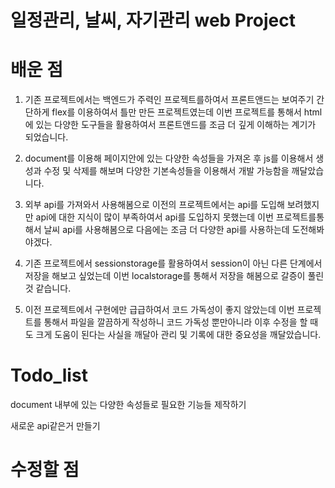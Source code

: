 # 일정관리, 날씨, 자기관리 web Project
# 배운 점 

1. 기존 프로젝트에서는 백엔드가 주력인 프로젝트를하여서 프론트앤드는 보여주기 간단하게 flex를 이용하여서 틀만 만든 프로젝트였는데 
이번 프로젝트를 통해서 html에 있는 다양한 도구들을 활용하여서 프론트앤드를 조금 더 깊게 이해하는 계기가 되었습니다. 

2. document를 이용해 페이지안에 있는 다양한 속성들을 가져온 후 js를 이용해서 생성과 수정 및 삭제를 해보며 다양한 기본속성들을 이용해서 개발 가능함을 깨달았습니다.

3. 외부 api를 가져와서 사용해봄으로 이전의 프로젝트에서는 api를 도입해 보려했지만 api에 대한 지식이 많이 부족하여서 api를 도입하지 못했는데 이번 프로젝트를통해서 날씨 api를 사용해봄으로 다음에는 조금 더 다양한 api를 사용하는데 도전해봐야겠다.

4. 기존 프로젝트에서 sessionstorage를 활용하여서 session이 아닌 다른 단계에서 저장을 해보고 싶었는데 이번 localstorage를 통해서 저장을 해봄으로 갈증이 풀린것 같습니다.

5. 이전 프로젝트에서 구현에만 급급하여서 코드 가독성이 좋지 않았는데 이번 프로젝트를 통해서 파일을 깔끔하게 작성하니 코드 가독성 뿐만아니라 이후 수정을 할 때도 크게 도움이 된다는 사실을 깨달아 관리 및 기록에 대한 중요성을 깨달았습니다.

# Todo_list

document 내부에 있는 다양한 속성들로 필요한 기능들 제작하기

새로운 api같은거 만들기

# 수정할 점

